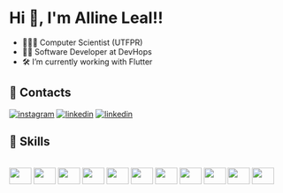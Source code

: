 # Hi 👋, I'm Alline Leal!!

- 👩🏻‍🔬 Computer Scientist (UTFPR)
- 👩‍💻 Software Developer at DevHops
- 🛠️ I’m currently working with Flutter

## 📂 Contacts
[![instagram](https://img.shields.io/badge/-Instagram-%23E4405F?style=for-the-badge&logo=instagram&logoColor=white)](https://www.instagram.com/allineleall/)
[![linkedin](https://img.shields.io/badge/-LinkedIn-%230077B5?style=for-the-badge&logo=linkedin&logoColor=white)](https://www.linkedin.com/in/allineleal/)
[![linkedin](https://img.shields.io/badge/website-000000?style=for-the-badge&logo=About.me&logoColor=white)](https://alline.dev/)

<!-- <div>
  <a href="https://www.instagram.com/allineleall/" target="_blank"><img src="https://img.shields.io/badge/-Instagram-%23E4405F?style=for-the-badge&logo=instagram&logoColor=white" target="_blank"></a> 
  <a href="https://www.linkedin.com/in/allineleal/" target="_blank"><img src="https://img.shields.io/badge/-LinkedIn-%230077B5?style=for-the-badge&logo=linkedin&logoColor=white" target="_blank"></a>
</div>

<div >
  <img height="150" src="https://github-readme-stats.vercel.app/api?username=allineleal&show_icons=true&theme=merko&include_all_commits=true&count_private=true&title_color=FFF188&icon_color=FFF188&text_color=FFBF89&bg_color=484848&hide=contribs,prs"/>
  <img height="150" src="https://media.discordapp.net/attachments/920317221316747296/958897058717245470/download20220303215927.png"/>
</div>  -->
 
 ## 📂 Skills
    
<div style="display: inline_block"><br>
  <img align="center" height="30" width="40" src="https://cdn.jsdelivr.net/gh/devicons/devicon/icons/android/android-original.svg" />
  <img align="center" height="30" width="40" src="https://cdn.jsdelivr.net/gh/devicons/devicon/icons/apple/apple-original.svg" />
  <img align="center" height="30" width="40" src="https://cdn.jsdelivr.net/gh/devicons/devicon/icons/c/c-original.svg" />
  <img align="center" height="30" width="40" src="https://cdn.jsdelivr.net/gh/devicons/devicon/icons/flutter/flutter-original.svg" />
  <img align="center" height="30" width="40" src="https://cdn.jsdelivr.net/gh/devicons/devicon/icons/linux/linux-original.svg"/>
  <img align="center" height="30" width="40" src="https://cdn.jsdelivr.net/gh/devicons/devicon/icons/mongodb/mongodb-original.svg" />
  <img align="center" height="30" width="40" src="https://cdn.jsdelivr.net/gh/devicons/devicon/icons/python/python-original.svg" />
  <img align="center" height="30" width="40" src="https://cdn.jsdelivr.net/gh/devicons/devicon/icons/java/java-original.svg" />
  <img align="center" height="30" width="40" src="https://cdn.jsdelivr.net/gh/devicons/devicon/icons/dart/dart-original.svg" />
  <img align="center" height="30" width="40" src="https://cdn.jsdelivr.net/gh/devicons/devicon/icons/markdown/markdown-original.svg" />
  <img align="center" height="30" width="40" src="https://cdn.jsdelivr.net/gh/devicons/devicon/icons/redis/redis-original.svg" />
</div>
  
  ##
  
<!--![Snake animation](https://github.com/allineleal/allineleal/blob/output/github-contribution-grid-snake.svg)-->

  

 


 
